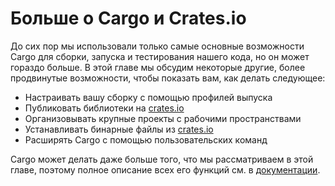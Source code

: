 # Больше о Cargo и Crates.io

До сих пор мы использовали только самые основные возможности Cargo для сборки, запуска и тестирования нашего кода, но он может гораздо больше. В этой главе мы обсудим некоторые другие, более продвинутые возможности, чтобы показать вам, как делать следующее:

- Настраивать вашу сборку с помощью профилей выпуска
- Публиковать библиотеки на [crates.io](https://crates.io/)<!-- ignore -->
- Организовывать крупные проекты с рабочими пространствами
- Устанавливать бинарные файлы из [crates.io](https://crates.io/)<!-- ignore -->
- Расширять Cargo с помощью пользовательских команд

Cargo может делать даже больше того, что мы рассматриваем в этой главе, поэтому полное описание всех его функций см. в [документации](https://doc.rust-lang.org/cargo/).
